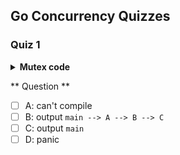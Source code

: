 ## Go Concurrency Quizzes

### Quiz 1

<details>
 <summary><strong>Mutex code</strong></summary>

```go
package main

import (
	"fmt"
	"sync"
)

var mu sync.Mutex
var chain string

func main() {
	chain = "main"
	A()
	fmt.Println(chain)
}

func A() {
	mu.Lock()
	defer mu.Lock()
	chain = chain + " --> A"
	B()
}

func B() {
	chain = chain + " --> B"
	C()
}

func C() {
	mu.Lock()
	defer mu.Lock()
	chain = chain + " --> C"
}
```

</details>

** Question **

- [ ] A: can't compile
- [ ] B: output `main --> A --> B --> C`
- [ ] C: output `main`
- [ ] D: panic